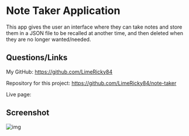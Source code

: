 # Note Taker Application

This app gives the user an interface where they can take notes and store them in a JSON file to be recalled
at another time, and then deleted when they are no longer wanted/needed.

## Questions/Links

My GitHub: https://github.com/LimeRicky84

Repository for this project: https://github.com/LimeRicky84/note-taker

Live page: 

## Screenshot

![img](../note-taker/helpers/SharedScreenshot.jpg)